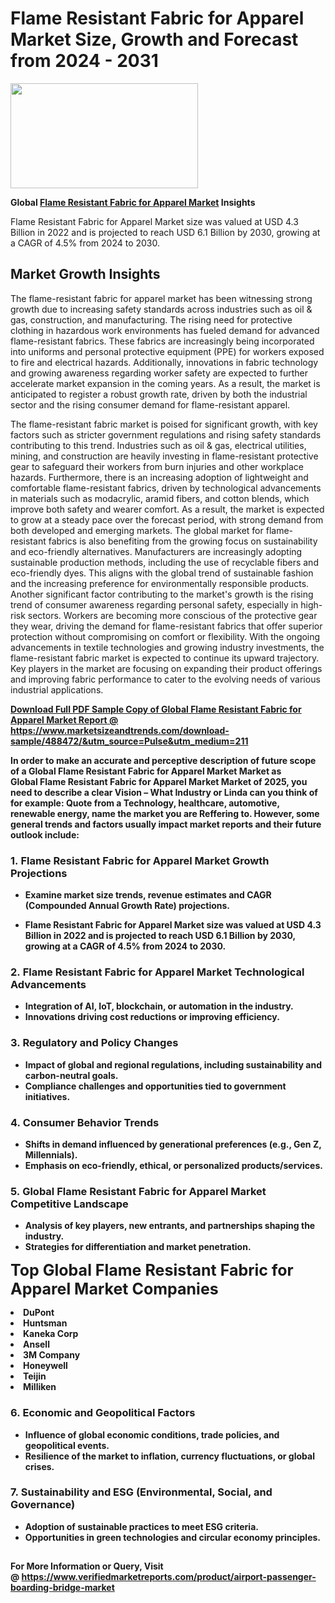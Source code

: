 <H1>Flame Resistant Fabric for Apparel Market Size, Growth and Forecast from 2024 - 2031</H1><img class="aligncenter size-medium wp-image-584254" src="https://thirdeyenews.in/wp-content/uploads/2024/09/Global-Market-Research-300x168.jpeg" alt="" width="300" height="168" /><p><strong>Global&nbsp;<a href="https://www.marketsizeandtrends.com/download-sample/488472/&amp;utm_source=Pulse&amp;utm_medium=211">Flame Resistant Fabric for Apparel Market</a> Insights</strong></p><p>Flame Resistant Fabric for Apparel Market size was valued at USD 4.3 Billion in 2022 and is projected to reach USD 6.1 Billion by 2030, growing at a CAGR of 4.5% from 2024 to 2030.</p><p><h2>Market Growth Insights</h2> <p>The flame-resistant fabric for apparel market has been witnessing strong growth due to increasing safety standards across industries such as oil & gas, construction, and manufacturing. The rising need for protective clothing in hazardous work environments has fueled demand for advanced flame-resistant fabrics. These fabrics are increasingly being incorporated into uniforms and personal protective equipment (PPE) for workers exposed to fire and electrical hazards. Additionally, innovations in fabric technology and growing awareness regarding worker safety are expected to further accelerate market expansion in the coming years. As a result, the market is anticipated to register a robust growth rate, driven by both the industrial sector and the rising consumer demand for flame-resistant apparel.</p> <p><strong><a href="#"></a></strong></p> <p>The flame-resistant fabric market is poised for significant growth, with key factors such as stricter government regulations and rising safety standards contributing to this trend. Industries such as oil & gas, electrical utilities, mining, and construction are heavily investing in flame-resistant protective gear to safeguard their workers from burn injuries and other workplace hazards. Furthermore, there is an increasing adoption of lightweight and comfortable flame-resistant fabrics, driven by technological advancements in materials such as modacrylic, aramid fibers, and cotton blends, which improve both safety and wearer comfort. As a result, the market is expected to grow at a steady pace over the forecast period, with strong demand from both developed and emerging markets. The global market for flame-resistant fabrics is also benefiting from the growing focus on sustainability and eco-friendly alternatives. Manufacturers are increasingly adopting sustainable production methods, including the use of recyclable fibers and eco-friendly dyes. This aligns with the global trend of sustainable fashion and the increasing preference for environmentally responsible products. Another significant factor contributing to the market's growth is the rising trend of consumer awareness regarding personal safety, especially in high-risk sectors. Workers are becoming more conscious of the protective gear they wear, driving the demand for flame-resistant fabrics that offer superior protection without compromising on comfort or flexibility. With the ongoing advancements in textile technologies and growing industry investments, the flame-resistant fabric market is expected to continue its upward trajectory. Key players in the market are focusing on expanding their product offerings and improving fabric performance to cater to the evolving needs of various industrial applications. <p><strong><a href="#"></p><p><span class=""><strong>Download Full PDF Sample Copy of Global Flame Resistant Fabric for Apparel Market Report</strong> @ <a href="https://www.marketsizeandtrends.com/download-sample/488472/&amp;utm_source=Pulse&amp;utm_medium=211" target="_blank">https://www.marketsizeandtrends.com/download-sample/488472/&amp;utm_source=Pulse&amp;utm_medium=211</a></span></p><p>In order to make an accurate and perceptive description of future scope of a Global&nbsp;Flame Resistant Fabric for Apparel Market Market as Global&nbsp;Flame Resistant Fabric for Apparel Market Market of 2025, you need to describe a clear Vision &ndash; What Industry or Linda can you think of for example: Quote from a Technology, healthcare, automotive, renewable energy, name the market you are Reffering to. However, some general trends and factors usually impact market reports and their future outlook include:</p><h3>1.&nbsp;<strong>Flame Resistant Fabric for Apparel Market Growth Projections</strong></h3><ul><li>Examine market size trends, revenue estimates and CAGR (Compounded Annual Growth Rate) projections.</li><li><p>Flame Resistant Fabric for Apparel Market size was valued at USD 4.3 Billion in 2022 and is projected to reach USD 6.1 Billion by 2030, growing at a CAGR of 4.5% from 2024 to 2030.</p></li></ul><h3>2.&nbsp;<strong>Flame Resistant Fabric for Apparel Market Technological Advancements</strong></h3><ul><li>Integration of AI, IoT, blockchain, or automation in the industry.</li><li>Innovations driving cost reductions or improving efficiency.</li></ul><h3>3.&nbsp;<strong>Regulatory and Policy Changes</strong></h3><ul><li>Impact of global and regional regulations, including sustainability and carbon-neutral goals.</li><li>Compliance challenges and opportunities tied to government initiatives.</li></ul><h3>4.&nbsp;<strong>Consumer Behavior Trends</strong></h3><ul><li>Shifts in demand influenced by generational preferences (e.g., Gen Z, Millennials).</li><li>Emphasis on eco-friendly, ethical, or personalized products/services.</li></ul><h3>5.&nbsp;<strong>Global Flame Resistant Fabric for Apparel Market Competitive Landscape</strong></h3><ul><li>Analysis of key players, new entrants, and partnerships shaping the industry.</li><li>Strategies for differentiation and market penetration.</li></ul><p data-pm-slice="1 1 []"><span style="color: inherit; font-family: inherit; font-size: 25px;">Top Global Flame Resistant Fabric for Apparel Market Companies</span></p><div class="" data-test-id=""><p><li>DuPont</li><li> Huntsman</li><li> Kaneka Corp</li><li> Ansell</li><li> 3M Company</li><li> Honeywell</li><li> Teijin</li><li> Milliken</li></p></div><h3>6.&nbsp;<strong>Economic and Geopolitical Factors</strong></h3><ul><li>Influence of global economic conditions, trade policies, and geopolitical events.</li><li>Resilience of the market to inflation, currency fluctuations, or global crises.</li></ul><h3>7.&nbsp;<strong>Sustainability and ESG (Environmental, Social, and Governance)</strong></h3><ul><li>Adoption of sustainable practices to meet ESG criteria.</li><li>Opportunities in green technologies and circular economy principles.</li></ul><h2><strong style="font-size: 14px;">For More Information or Query, Visit @&nbsp;</strong><a style="background-color: #ffffff; font-size: 14px;" href="https://www.marketsizeandtrends.com/report/flame-resistant-fabric-for-apparel-market/" target="_blank">https://www.verifiedmarketreports.com/product/airport-passenger-boarding-bridge-market</a></h2>
